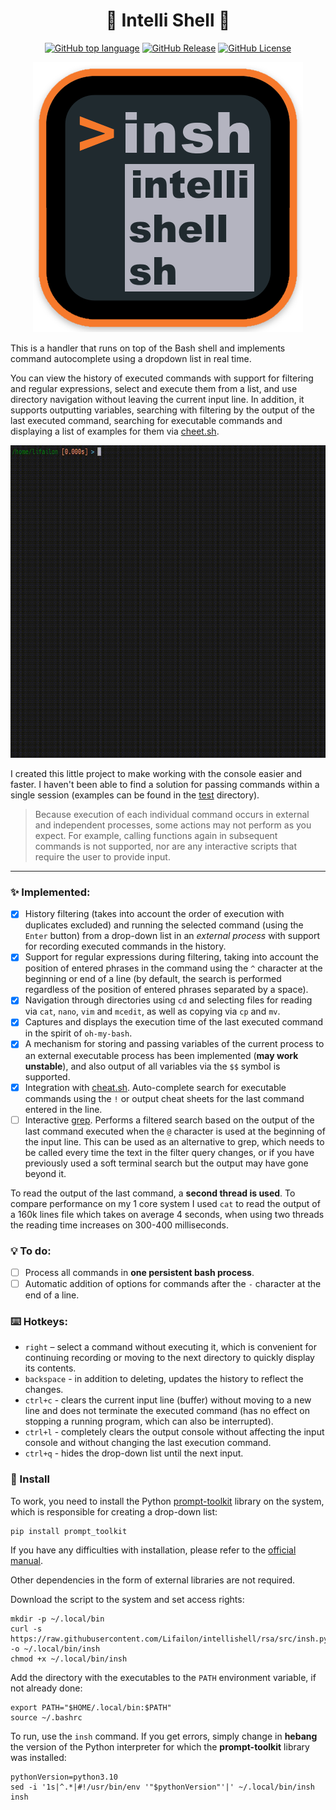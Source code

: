 <h1 align="center">
  🧠 Intelli Shell 🐚
</h1>

<p align="center">
<a href="https://github.com/Lifailon/intellishell"><img title="GitHub top language"src="https://img.shields.io/github/languages/top/Lifailon/intellishell?logo=Python&color=blue&"></a>
<a href="https://github.com/Lifailon/intellishell"><img title="GitHub Release"src="https://img.shields.io/github/v/release/Lifailon/intellishell?include_prereleases&logo=GitHub&color=green&)](https://github.com/Lifailon/intellishell"></a>
<a href="LICENSE"><img title="GitHub License"src="https://img.shields.io/github/license/Lifailon/intellishell?link=https%3A%2F%2Fgithub.com%2FLifailon%2Fintellishell%2Fblob%2Frsa%2FLICENSE&logo=readme&color=white&"></a>
</p>

<p align="center">
    <img src="image/logo.png">
</p>

This is a handler that runs on top of the Bash shell and implements command autocomplete using a dropdown list in real time.

You can view the history of executed commands with support for filtering and regular expressions, select and execute them from a list, and use directory navigation without leaving the current input line. In addition, it supports outputting variables, searching with filtering by the output of the last executed command, searching for executable commands and displaying a list of examples for them via [cheet.sh](https://github.com/chubin/cheat.sh).

<p align="center">
    <img src="image/example-01.gif" width="700" height="500">
</p>

I created this little project to make working with the console easier and faster. I haven't been able to find a solution for passing commands within a single session (examples can be found in the [test](test/) directory).

> Because execution of each individual command occurs in external and independent processes, some actions may not perform as you expect. For example, calling functions again in subsequent commands is not supported, nor are any interactive scripts that require the user to provide input.

---

### ✨ Implemented:

- [x] History filtering (takes into account the order of execution with duplicates excluded) and running the selected command (using the `Enter` button) from a drop-down list in an *external process* with support for recording executed commands in the history.
- [X] Support for regular expressions during filtering, taking into account the position of entered phrases in the command using the `^` character at the beginning or end of a line (by default, the search is performed regardless of the position of entered phrases separated by a space).
- [x] Navigation through directories using `cd` and selecting files for reading via `cat`, `nano`, `vim` and `mcedit`, as well as copying via `cp` and `mv`.
- [x] Captures and displays the execution time of the last executed command in the spirit of `oh-my-bash`.
- [X] A mechanism for storing and passing variables of the current process to an external executable process has been implemented (**may work unstable**), and also output of all variables via the `$$` symbol is supported.
- [X] Integration with [cheat.sh](https://cheat.sh). Auto-complete search for executable commands using the `!` or output cheat sheets for the last command entered in the line.
- [ ] Interactive [grep](https://www.gnu.org/software/grep). Performs a filtered search based on the output of the last command executed when the `@` character is used at the beginning of the input line. This can be used as an alternative to grep, which needs to be called every time the text in the filter query changes, or if you have previously used a soft terminal search but the output may have gone beyond it.

To read the output of the last command, a **second thread is used**. To compare performance on my 1 core system I used `cat` to read the output of a 160k lines file which takes on average 4 seconds, when using two threads the reading time increases on 300-400 milliseconds.

### 💡 To do:

- [ ] Process all commands in **one persistent bash process**.
- [ ] Automatic addition of options for commands after the `-` character at the end of a line.

### ⌨️ Hotkeys:

- `right` – select a command without executing it, which is convenient for continuing recording or moving to the next directory to quickly display its contents.
- `backspace` - in addition to deleting, updates the history to reflect the changes.
- `ctrl+c` - clears the current input line (buffer) without moving to a new line and does not terminate the executed command (has no effect on stopping a running program, which can also be interrupted).
- `ctrl+l` - completely clears the output console without affecting the input console and without changing the last execution command.
- `ctrl+q` - hides the drop-down list until the next input.

### 🚀 Install

To work, you need to install the Python [prompt-toolkit](https://github.com/prompt-toolkit/python-prompt-toolkit) library on the system, which is responsible for creating a drop-down list:

```shell
pip install prompt_toolkit
```

If you have any difficulties with installation, please refer to the [official manual](https://python-prompt-toolkit.readthedocs.io/en/stable/pages/getting_started.html#installation).

Other dependencies in the form of external libraries are not required.

Download the script to the system and set access rights:

```shell
mkdir -p ~/.local/bin
curl -s https://raw.githubusercontent.com/Lifailon/intellishell/rsa/src/insh.py -o ~/.local/bin/insh
chmod +x ~/.local/bin/insh
```

Add the directory with the executables to the `PATH` environment variable, if not already done:

```shell
export PATH="$HOME/.local/bin:$PATH"
source ~/.bashrc
```

To run, use the `insh` command. If you get errors, simply change in **hebang** the version of the Python interpreter for which the **prompt-toolkit** library was installed:

```shell
pythonVersion=python3.10
sed -i '1s|^.*|#!/usr/bin/env '"$pythonVersion"'|' ~/.local/bin/insh
insh
```